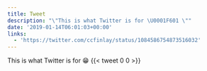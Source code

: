 ```yaml
---
title: Tweet
description: "\"This is what Twitter is for \U0001F601 \""
date: '2019-01-14T06:01:03+00:00'
links:
  - 'https://twitter.com/ccfinlay/status/1084586754873516032'
---
```

This is what Twitter is for 😁 
      {{< tweet 0 0 >}}
    
